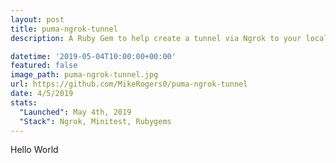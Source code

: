 ```yaml
---
layout: post
title: puma-ngrok-tunnel
description: A Ruby Gem to help create a tunnel via Ngrok to your local development environment. It makes working with webhooks super seamless.

datetime: '2019-05-04T10:00:00+00:00'
featured: false
image_path: puma-ngrok-tunnel.jpg
url: https://github.com/MikeRogers0/puma-ngrok-tunnel
date: 4/5/2019
stats:
  "Launched": May 4th, 2019
  "Stack": Ngrok, Minitest, Rubygems
---
```


Hello World
